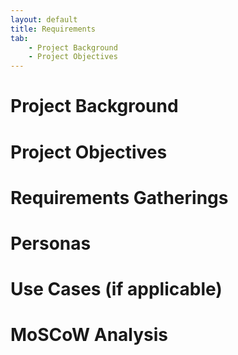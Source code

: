 ```yaml
---
layout: default
title: Requirements
tab:
    - Project Background
    - Project Objectives
---
```

# Project Background

# Project Objectives

# Requirements Gatherings

# Personas

# Use Cases (if applicable)

# MoSCoW Analysis